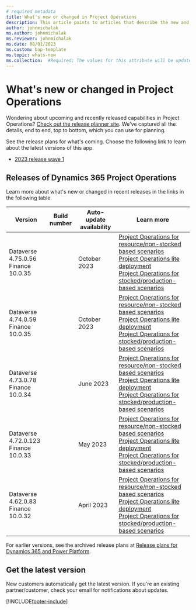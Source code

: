 ```yaml
---
# required metadata
title: What's new or changed in Project Operations
description: This article points to articles that describe the new and changed features in each release of Project Operations.
author: johnmichalak
ms.author: johnmichalak
ms.reviewer: johnmichalak
ms.date: 08/01/2023
ms.custom: bap-template
ms.topic: whats-new
ms.collection:  #Required; The values for this attribute will be updated over time. For now, leave this value blank.
---
```


# What's new or changed in Project Operations

Wondering about upcoming and recently released capabilities in Project Operations? [Check out the release planner site](https://experience.dynamics.com/releaseplans/?app=Project+Operations). We've captured all the details, end to end, top to bottom, which you can use for planning.  

See the release plans for what's coming. Choose the following link to learn about the latest versions of this app.

- [2023 release wave 1](/dynamics365/release-plan/2023wave1/finance-operations/dynamics365-project-operations/)  

## Releases of Dynamics 365 Project Operations

Learn more about what's new or changed in recent releases in the links in the following table.

| Version | Build number | Auto-update availability | Learn more |
|---------|--------------|---------------|-------------|
| Dataverse 4.75.0.56 </br> Finance 10.0.35 |     | October 2023    | [Project Operations for resource/non-stocked based scenarios](whats-new-aug-2023-resource-based.md) </br> [Project Operations lite deployment](../pro/whats-new/whats-new-aug-2023-lite.md)  </br> [Project Operations for stocked/production-based scenarios](../prod-pma/whats-new/whats-new-aug-2023-stocked.md)|
| Dataverse 4.74.0.59 </br> Finance 10.0.35 |     | October 2023    | [Project Operations for resource/non-stocked based scenarios](whats-new-jul-2023-resource-based.md) </br> [Project Operations lite deployment](../pro/whats-new/whats-new-jul-2023-lite.md)  </br> [Project Operations for stocked/production-based scenarios](../prod-pma/whats-new/whats-new-jun-2023-stocked.md)|
| Dataverse 4.73.0.78 </br> Finance 10.0.34 |     | June 2023    | [Project Operations for resource/non-stocked based scenarios](whats-new-may-2023-resource-based.md) </br> [Project Operations lite deployment](../pro/whats-new/whats-new-may-2023-lite.md)  </br> [Project Operations for stocked/production-based scenarios](../prod-pma/whats-new/whats-new-may-2023-stocked.md)|
| Dataverse 4.72.0.123 </br> Finance 10.0.33  |               | May 2023 |  [Project Operations for resource/non-stocked based scenarios](whats-new-jun-2023-resource-based.md) </br> [Project Operations lite deployment](../pro/whats-new/whats-new-jun-2023-lite.md)  </br> [Project Operations for stocked/production-based scenarios](../prod-pma/whats-new/whats-new-jun-2023-stocked.md)|
| Dataverse 4.62.0.83 </br> Finance 10.0.32  |               | April 2023 |  [Project Operations for resource/non-stocked based scenarios](whats-new-apr-2023-resource-based.md) </br> [Project Operations lite deployment](../pro/whats-new/whats-new-apr-2023-lite.md)  </br> [Project Operations for stocked/production-based scenarios](../prod-pma/whats-new/whats-new-apr-2023-stocked.md)|

For earlier versions, see the archived release plans at [Release plans for Dynamics 365 and Power Platform](/dynamics365/release-plans/archived-plans).  
## Get the latest version

New customers automatically get the latest version. If you're an existing partner/customer, check your email for notifications about updates. 

[!INCLUDE[footer-include](../includes/footer-banner.md)]
